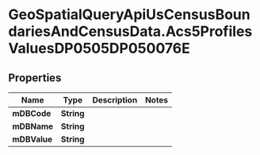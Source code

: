 # GeoSpatialQueryApiUsCensusBoundariesAndCensusData.Acs5ProfilesValuesDP0505DP050076E

## Properties

Name | Type | Description | Notes
------------ | ------------- | ------------- | -------------
**mDBCode** | **String** |  | 
**mDBName** | **String** |  | 
**mDBValue** | **String** |  | 


